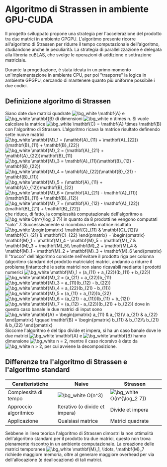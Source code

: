 # Algoritmo di Strassen in ambiente GPU-CUDA
Il progetto sviluppato propone una strategia per l'accelerazione del prodotto tra due matrici in ambiente GPGPU. L'algoritmo presente ricorre all'algoritmo di Strassen per ridurre il tempo computazionale dell'algoritmo, studiandone anche le peculiarità.
La strategia di parallelizzazione è delegata alla libreria cuBLAS, che svolge le operazioni di addizione e sottrazione matriciale.

Durante la progettazione, è stata ideata in un primo momento un'implementazione in ambiente CPU, per poi "trasporre" la logica in ambiente GPGPU, cercando di mantenere quanto più uniforme possibile i due codici.

## Definizione algoritmo di Strassen
Siano date due matrici quadrate <img src="https://latex.codecogs.com/png.image?\dpi{120}&space;\bg_white&space;\mathbf{A}" title="\bg_white \mathbf{A}" /> e <img src="https://latex.codecogs.com/png.image?\dpi{120}&space;\bg_white&space;\mathbf{B}" title="\bg_white \mathbf{B}" /> di dimensioni <img src="https://latex.codecogs.com/png.image?\dpi{120}&space;\bg_white&space;n&space;\times&space;n" title="\bg_white n \times n" />. Si vuole calcolare la matrice <img src="https://latex.codecogs.com/png.image?\dpi{120}&space;\bg_white&space;\mathbf{C}&space;=&space;\mathbf{A}&space;\times&space;\mathbf{B}" title="\bg_white \mathbf{C} = \mathbf{A} \times \mathbf{B}" /> con l'algoritmo di Strassen.
L’algoritmo ricava la matrice risultato definendo sette nuove matrici
<img src="https://latex.codecogs.com/png.image?\dpi{120}&space;\bg_white&space;\mathbf{M}_1&space;=&space;(\mathbf{A}_{11}&space;&plus;&space;\mathbf{A}_{22})(\mathbf{B}_{11}&space;&plus;&space;\mathbf{B}_{22})" title="\bg_white \mathbf{M}_1 = (\mathbf{A}_{11} + \mathbf{A}_{22})(\mathbf{B}_{11} + \mathbf{B}_{22})" />
<img src="https://latex.codecogs.com/png.image?\dpi{120}&space;\bg_white&space;\mathbf{M}_2&space;=&space;(\mathbf{A}_{21}&space;&plus;&space;\mathbf{A}_{22})\mathbf{B}_{11}" title="\bg_white \mathbf{M}_2 = (\mathbf{A}_{21} + \mathbf{A}_{22})\mathbf{B}_{11}" />
<img src="https://latex.codecogs.com/png.image?\dpi{120}&space;\bg_white&space;\mathbf{M}_3&space;=&space;\mathbf{A}_{11}(\mathbf{B}_{12}&space;-&space;\mathbf{B}_{22})" title="\bg_white \mathbf{M}_3 = \mathbf{A}_{11}(\mathbf{B}_{12} - \mathbf{B}_{22})" />
<img src="https://latex.codecogs.com/png.image?\dpi{120}&space;\bg_white&space;\mathbf{M}_4&space;=&space;\mathbf{A}_{22}(\mathbf{B}_{21}&space;-&space;\mathbf{B}_{11})" title="\bg_white \mathbf{M}_4 = \mathbf{A}_{22}(\mathbf{B}_{21} - \mathbf{B}_{11})" />
<img src="https://latex.codecogs.com/png.image?\dpi{120}&space;\bg_white&space;\mathbf{M}_5&space;=&space;(\mathbf{A}_{11}&space;&plus;&space;\mathbf{A}_{12})\mathbf{B}_{22}" title="\bg_white \mathbf{M}_5 = (\mathbf{A}_{11} + \mathbf{A}_{12})\mathbf{B}_{22}" />
<img src="https://latex.codecogs.com/png.image?\dpi{120}&space;\bg_white&space;\mathbf{M}_6&space;=&space;(\mathbf{A}_{21}&space;-&space;\mathbf{A}_{11})(\mathbf{B}_{11}&space;&plus;&space;\mathbf{B}_{12})" title="\bg_white \mathbf{M}_6 = (\mathbf{A}_{21} - \mathbf{A}_{11})(\mathbf{B}_{11} + \mathbf{B}_{12})" />
<img src="https://latex.codecogs.com/png.image?\dpi{120}&space;\bg_white&space;\mathbf{M}_7&space;=&space;(\mathbf{A}_{12}&space;-&space;\mathbf{A}_{22})(\mathbf{B}_{21}&space;&plus;&space;\mathbf{B}_{22})" title="\bg_white \mathbf{M}_7 = (\mathbf{A}_{12} - \mathbf{A}_{22})(\mathbf{B}_{21} + \mathbf{B}_{22})" />
che riduce, di fatto, la complessità computazionale dell'algoritmo a <img src="https://latex.codecogs.com/png.image?\dpi{120}&space;\bg_white&space;O(n^{\log_2&space;7})" title="\bg_white O(n^{\log_2 7})" /> in quanto da 8 prodotti ne vengono computati "solo" 7. Successivamente si ricombina nella matrice risultato
<img src="https://latex.codecogs.com/png.image?\dpi{120}&space;\bg_white&space;&space;&space;\begin{pmatrix}&space;&space;&space;\mathbf{C}_{11}&space;&&space;\mathbf{C}_{12}\\&space;&space;&space;\mathbf{C}_{21}&space;&&space;\mathbf{C}_{22}&space;&space;\end{pmatrix}&space;&space;=&space;&space;\begin{pmatrix}&space;&space;&space;\mathbf{M}_1&space;&plus;&space;\mathbf{M}_4&space;-&space;\mathbf{M}_5&space;&plus;&space;\mathbf{M}_7&space;&&space;\mathbf{M}_3&space;&plus;&space;\mathbf{M}_5\\&space;&space;&space;\mathbf{M}_2&space;&plus;&space;\mathbf{M}_4&space;&&space;\mathbf{M}_1&space;-&space;\mathbf{M}_2&space;&plus;&space;\mathbf{M}_3&space;&plus;&space;\mathbf{M}_6&space;&space;\end{pmatrix}" title="\bg_white \begin{pmatrix} \mathbf{C}_{11} & \mathbf{C}_{12}\\ \mathbf{C}_{21} & \mathbf{C}_{22} \end{pmatrix} = \begin{pmatrix} \mathbf{M}_1 + \mathbf{M}_4 - \mathbf{M}_5 + \mathbf{M}_7 & \mathbf{M}_3 + \mathbf{M}_5\\ \mathbf{M}_2 + \mathbf{M}_4 & \mathbf{M}_1 - \mathbf{M}_2 + \mathbf{M}_3 + \mathbf{M}_6 \end{pmatrix}" />
Il "trucco" dell'algoritmo consiste nell'evitare il prodotto riga per colonna (algoritmo standard del prodotto matriciale) matrici, andando a ridurre il problema fintantoché le sette matrici non siano ricavabili mediante i prodotti numerici
<img src="https://latex.codecogs.com/png.image?\dpi{120}&space;\bg_white&space;\mathbf{M}_1&space;=&space;(a_{11}&space;&plus;&space;a_{22})(b_{11}&space;&plus;&space;b_{22})" title="\bg_white \mathbf{M}_1 = (a_{11} + a_{22})(b_{11} + b_{22})" />
<img src="https://latex.codecogs.com/png.image?\dpi{120}&space;\bg_white&space;\mathbf{M}_2&space;=&space;(a_{21}&space;&plus;&space;a_{22})b_{11}" title="\bg_white \mathbf{M}_2 = (a_{21} + a_{22})b_{11}" />
<img src="https://latex.codecogs.com/png.image?\dpi{120}&space;\bg_white&space;\mathbf{M}_3&space;=&space;a_{11}(b_{12}&space;-&space;b_{22})" title="\bg_white \mathbf{M}_3 = a_{11}(b_{12} - b_{22})" />
<img src="https://latex.codecogs.com/png.image?\dpi{120}&space;\bg_white&space;\mathbf{M}_4&space;=&space;a_{22}(b_{21}&space;-&space;b_{11})" title="\bg_white \mathbf{M}_4 = a_{22}(b_{21} - b_{11})" />
<img src="https://latex.codecogs.com/png.image?\dpi{120}&space;\bg_white&space;\mathbf{M}_5&space;=&space;(a_{11}&space;&plus;&space;a_{12})b_{22}" title="\bg_white \mathbf{M}_5 = (a_{11} + a_{12})b_{22}" />
<img src="https://latex.codecogs.com/png.image?\dpi{120}&space;\bg_white&space;\mathbf{M}_6&space;=&space;(a_{21}&space;-&space;a_{11})(b_{11}&space;&plus;&space;b_{12})" title="\bg_white \mathbf{M}_6 = (a_{21} - a_{11})(b_{11} + b_{12})" />
<img src="https://latex.codecogs.com/png.image?\dpi{120}&space;\bg_white&space;\mathbf{M}_7&space;=&space;(a_{12}&space;-&space;a_{22})(b_{21}&space;&plus;&space;b_{22})" title="\bg_white \mathbf{M}_7 = (a_{12} - a_{22})(b_{21} + b_{22})" />
dove in questo caso banale le due matrici di input sono
<img src="https://latex.codecogs.com/png.image?\dpi{120}&space;\bg_white&space;&space;&space;\mathbf{A}&space;=&space;\begin{pmatrix}&space;&space;&space;a_{11}&space;&&space;a_{12}\\&space;&space;&space;a_{21}&space;&&space;a_{22}&space;&space;\end{pmatrix}&space;&space;\qquad&space;&space;&space;&space;\mathbf{B}&space;=&space;\begin{pmatrix}&space;&space;&space;b_{11}&space;&&space;b_{12}\\&space;&space;&space;b_{21}&space;&&space;b_{22}&space;&space;\end{pmatrix}" title="\bg_white \mathbf{A} = \begin{pmatrix} a_{11} & a_{12}\\ a_{21} & a_{22} \end{pmatrix} \qquad \mathbf{B} = \begin{pmatrix} b_{11} & b_{12}\\ b_{21} & b_{22} \end{pmatrix}" />
Siccome l'algoritmo è del tipo divide et impera, si ha un caso banale dove le due matrici <img src="https://latex.codecogs.com/png.image?\dpi{120}&space;\bg_white&space;\mathbf{A}" title="\bg_white \mathbf{A}" /> e <img src="https://latex.codecogs.com/png.image?\dpi{120}&space;\bg_white&space;\mathbf{B}" title="\bg_white \mathbf{B}" /> hanno dimensione <img src="https://latex.codecogs.com/png.image?\dpi{120}&space;\bg_white&space;n&space;=&space;2" title="\bg_white n = 2" />, mentre il caso ricorsivo è dato da <img src="https://latex.codecogs.com/png.image?\dpi{120}&space;\bg_white&space;n&space;=&space;2" title="\bg_white n > 2" />, per cui avviene la decomposizione.

## Differenze tra l'algoritmo di Strassen e l'algoritmo standard
|Caratteristiche|Naive|Strassen |
|--|--|--|
|Complessità di tempo|<img src="https://latex.codecogs.com/png.image?\dpi{120}&space;\bg_white&space;O(n^3)" title="\bg_white O(n^3)" />|<img src="https://latex.codecogs.com/png.image?\dpi{120}&space;\bg_white&space;O(n^{\log_2&space;7})" title="\bg_white O(n^{\log_2 7})" />|
Approccio algoritmico|Iterativo (o divide et impera)|Divide et impera
Applicazione|Qualsiasi matrice|Matrici quadrate
Sebbene in linea teorica l'algoritmo di Strassen dimostri la non ottimalità dell'algoritmo standard per il prodotto tra due matrici, questo non trova pienamente riscontro in un ambiente computazionale. La creazione delle matrici temporanee <img src="https://latex.codecogs.com/png.image?\dpi{120}&space;\bg_white&space;\mathbf{M}_1,&space;\ldots,&space;\mathbf{M}_7" title="\bg_white \mathbf{M}_1, \ldots, \mathbf{M}_7" /> richiede maggiore memoria, oltre al generare maggiore overhead per via dell'allocazione (e deallocazione) di tali matrici.
